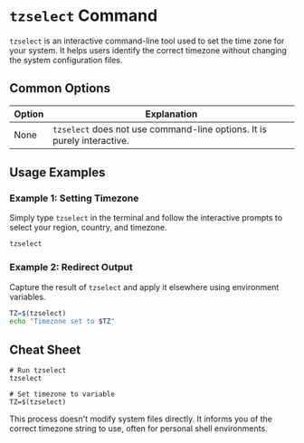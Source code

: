 # `tzselect` Command

`tzselect` is an interactive command-line tool used to set the time zone for your system. It helps users identify the correct timezone without changing the system configuration files.

## Common Options

| Option | Explanation                                           |
|--------|-------------------------------------------------------|
| None   | `tzselect` does not use command-line options. It is purely interactive. |

## Usage Examples

### Example 1: Setting Timezone
Simply type `tzselect` in the terminal and follow the interactive prompts to select your region, country, and timezone.

```bash
tzselect
```

### Example 2: Redirect Output
Capture the result of `tzselect` and apply it elsewhere using environment variables.

```bash
TZ=$(tzselect)
echo "Timezone set to $TZ"
```

## Cheat Sheet

```plaintext
# Run tzselect
tzselect

# Set timezone to variable
TZ=$(tzselect)
```

This process doesn't modify system files directly. It informs you of the correct timezone string to use, often for personal shell environments.
